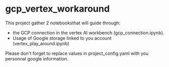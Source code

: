# gcp_vertex_workaround

This project gather 2 notebooksthat will guide through:

* the GCP connection in the vertex AI workbench (gcp_connection.ipynb).
* Usage of Google storage linked to you account (vertex_play_around.ipynb)

Please don't forget to replace values in project_config.yaml with you personnal google information. 